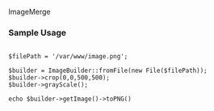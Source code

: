 ImageMerge

### Sample Usage

````

$filePath = '/var/www/image.png';

$builder = ImageBuilder::fromFile(new File($filePath));
$builder->crop(0,0,500,500);
$builder->grayScale();

echo $builder->getImage()->toPNG()
````
